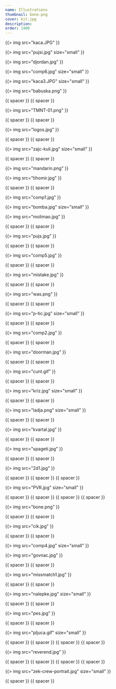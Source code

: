 ```yaml
---
name: Illustrations
thumbnail: bone.png
cover: kit.jpg
description: 
order: 1400
---
```


{{> img src="kaca.JPG" }}

{{> img src="pujsi.jpg" size="small" }}

{{> img src="djordan.jpg" }}

{{> img src="comp6.jpg" size="small" }}

{{> img src="kaca3.JPG" size="small" }}

{{> img src="babuska.png" }}

{{ spacer }} {{ spacer }} 

{{> img src="TMNT-01.png" }}

{{ spacer }} {{ spacer }} 

{{> img src="logos.jpg" }}

{{ spacer }} {{ spacer }} 

{{> img src="zajc-kuli.jpg" size="small" }}

{{ spacer }} {{ spacer }} 

{{> img src="mandarin.png" }}

{{> img src="tihomir.jpg" }}

{{ spacer }} {{ spacer }} 

{{> img src="comp1.jpg" }}

{{> img src="bomba.jpg" size="small" }}

{{> img src="molimao.jpg" }}

{{ spacer }} {{ spacer }} 

{{> img src="pujs.jpg" }}

{{ spacer }} {{ spacer }} 

{{> img src="comp5.jpg" }}

{{ spacer }} {{ spacer }} 

{{> img src="mistake.jpg" }}

{{ spacer }} {{ spacer }} 

{{> img src="was.png" }}

{{ spacer }} {{ spacer }}

{{> img src="p-tic.jpg" size="small" }}

{{ spacer }} {{ spacer }} 

{{> img src="comp2.jpg" }}

{{ spacer }} {{ spacer }}

{{> img src="doorman.jpg" }}

{{ spacer }} {{ spacer }}

{{> img src="cunt.gif" }}

{{ spacer }} {{ spacer }} 

{{> img src="kriz.jpg" size="small" }}

{{ spacer }} {{ spacer }} 

{{> img src="ladja.png" size="small" }}

{{ spacer }} {{ spacer }} 

{{> img src="kvartal.jpg" }}

{{ spacer }} {{ spacer }} 

{{> img src="spageti.jpg" }}

{{ spacer }} {{ spacer }}

{{> img src="2d1.jpg" }}

{{ spacer }} {{ spacer }} {{ spacer }}

{{> img src="PVR.jpg" size="small" }}

{{ spacer }} {{ spacer }} {{ spacer }} {{ spacer }}

{{> img src="bone.png" }}

{{ spacer }} {{ spacer }} 

{{>  img src="cik.jpg" }}

{{ spacer }} {{ spacer }} 

{{> img src="comp4.jpg" size="small" }}

{{> img src="govnac.jpg" }}

{{ spacer }} {{ spacer }} 

{{> img src="missmatch1.jpg" }}

{{ spacer }} {{ spacer }} 

{{> img src="nalepke.jpg" size="small" }}

{{ spacer }} {{ spacer }} 

{{> img src="pes.jpg" }}

{{ spacer }} {{ spacer }}

{{> img src="pljuca.gif" size="small" }}

{{ spacer }} {{ spacer }} {{ spacer }} {{ spacer }} 

{{> img src="reverend.jpg" }}

{{ spacer }} {{ spacer }} 
{{ spacer }} {{ spacer }} 

{{> img src="zek-crew-portrait.jpg" size="small" }}

{{ spacer }} {{ spacer }} 

